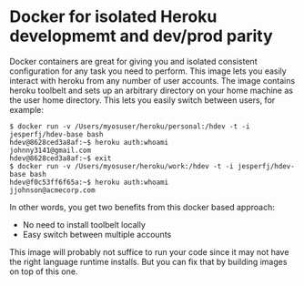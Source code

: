 # Docker for isolated Heroku developmemt and dev/prod parity

Docker containers are great for giving you and isolated consistent configuration for any task you need to perform. This image lets you easily interact with heroku from any number of user accounts. The image contains heroku toolbelt and sets up an arbitrary directory on your home machine as the user home directory. This lets you easily switch between users, for example:

```
$ docker run -v /Users/myosuser/heroku/personal:/hdev -t -i jesperfj/hdev-base bash
hdev@8628ced3a8af:~$ heroku auth:whoami
johnny3141@gmail.com
hdev@8628ced3a8af:~$ exit
$ docker run -v /Users/myosuser/heroku/work:/hdev -t -i jesperfj/hdev-base bash
hdev@f0c53ff6f65a:~$ heroku auth:whoami
jjohnson@acmecorp.com
```

In other words, you get two benefits from this docker based approach:

* No need to install toolbelt locally
* Easy switch between multiple accounts

This image will probably not suffice to run your code since it may not have the right language runtime installs. But you can fix that by building images on top of this one.
